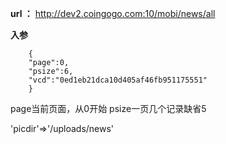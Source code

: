 
**url ：**
http://dev2.coingogo.com:10/mobi/news/all

**入参**

		{
		"page":0,
		"psize":6,
		"vcd":"0ed1eb21dca10d405af46fb951175551"
		}

page当前页面，从0开始
psize一页几个记录缺省5

 'picdir'=>'/uploads/news'